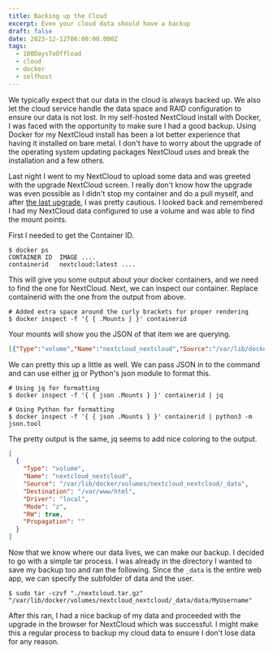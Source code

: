 ```yaml
---
title: Backing up the Cloud
excerpt: Even your cloud data should have a backup
draft: false
date: 2023-12-12T06:00:00.000Z
tags:
  - 100DaysToOffload
  - cloud
  - docker
  - selfhost
---
```


We typically expect that our data in the cloud is always backed up. We also let the cloud service handle the data space and RAID configuration to ensure our data is not lost. In my self-hosted NextCloud install with Docker, I was faced with the opportunity to make sure I had a good backup. Using Docker for my NextCloud install has been a lot better experience that having it installed on bare metal. I don't have to worry about the upgrade of the operating system updating packages NextCloud uses and break the installation and a few others.

Last night I went to my NextCloud to upload some data and was greeted with the upgrade NextCloud screen. I really don't know how the upgrade was even possible as I didn't stop my container and do a pull myself, and after [the last upgrade](/blog/i-broke-next-cloud-again/), I was pretty cautious. I looked back and remembered I had my NextCloud data configured to use a volume and was able to find the mount points.

First I needed to get the Container ID.

```shell
$ docker ps
CONTAINER ID  IMAGE ....
containerid   nextcloud:latest ....
```

This will give you some output about your docker containers, and we need to find the one for NextCloud. Next, we can inspect our container. Replace containerid with the one from the output from above.

```shell
# Added extra space around the curly brackets for proper rendering
$ docker inspect -f '{ { .Mounts } }' containerid
```

Your mounts will show you the JSON of that item we are querying.

```json
[{"Type":"volume","Name":"nextcloud_nextcloud","Source":"/var/lib/docker/volumes/nextcloud_nextcloud/_data","Destination":"/var/www/html","Driver":"local","Mode":"z","RW":true,"Propagation":""}]

```

We can pretty this up a little as well. We can pass JSON in to the command and can use either [jq](https://jqlang.github.io/jq/) or Python's json module to format this.

```shell
# Using jq for formatting
$ docker inspect -f '{ { json .Mounts } }' containerid | jq

# Using Python for formatting
$ docker inspect -f '{ { json .Mounts } }' containerid | python3 -m json.tool
```

The pretty output is the same, jq seems to add nice coloring to the output.

```json
[
  {
    "Type": "volume",
    "Name": "nextcloud_nextcloud",
    "Source": "/var/lib/docker/volumes/nextcloud_nextcloud/_data",
    "Destination": "/var/www/html",
    "Driver": "local",
    "Mode": "z",
    "RW": true,
    "Propagation": ""
  }
]
```

Now that we know where our data lives, we can make our backup. I decided to go with a simple tar process. I was already in the directory I wanted to save my backup too and ran the following. Since the `_data` is the entire web app, we can specify the subfolder of data and the user.

```shell
$ sudo tar -czvf "./nextcloud.tar.gz" "/var/lib/docker/volumes/nextcloud_nextcloud/_data/data/MyUsername"
```

After this ran, I had a nice backup of my data and proceeded with the upgrade in the browser for NextCloud which was successful. I might make this a regular process to backup my cloud data to ensure I don't lose data for any reason.
